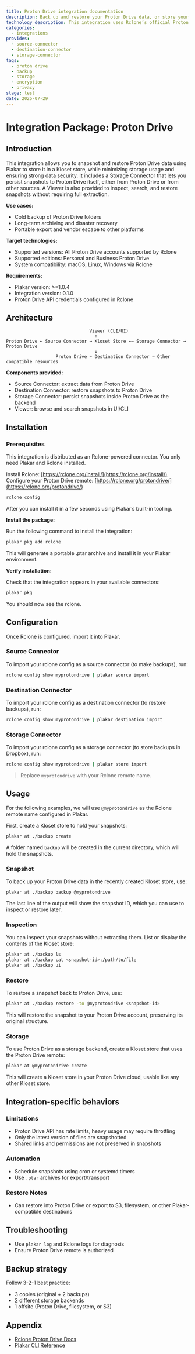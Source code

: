 ```yaml
---
title: Proton Drive integration documentation
description: Back up and restore your Proton Drive data, or store your Plakar backups on Proton Drive, using the Rclone integration.
technology_description: This integration uses Rclone’s official Proton Drive remote to connect Plakar to your Proton Drive account securely and efficiently.
categories:
  - integrations
provides:
  - source-connector
  - destination-connector
  - storage-connector
tags:
  - proton drive
  - backup
  - storage
  - encryption
  - privacy
stage: test
date: 2025-07-29
---
```


# Integration Package: Proton Drive

## Introduction

This integration allows you to snapshot and restore Proton Drive data using Plakar to store it in a Kloset store, while minimizing storage usage and ensuring strong data security.
It includes a Storage Connector that lets you persist snapshots to Proton Drive itself, either from Proton Drive or from other sources.
A Viewer is also provided to inspect, search, and restore snapshots without requiring full extraction.

**Use cases:**

* Cold backup of Proton Drive folders
* Long-term archiving and disaster recovery
* Portable export and vendor escape to other platforms

**Target technologies:**

* Supported versions: All Proton Drive accounts supported by Rclone
* Supported editions: Personal and Business Proton Drive
* System compatibility: macOS, Linux, Windows via Rclone

**Requirements:**

* Plakar version: >=1.0.4
* Integration version: 0.1.0
* Proton Drive API credentials configured in Rclone

## Architecture

```
                                Viewer (CLI/UI)
                                  ↑
Proton Drive ← Source Connector → Kloset Store ←→ Storage Connector → Proton Drive
                                  ↓
                   Proton Drive ← Destination Connector → Other compatible resources
```

**Components provided:**

* Source Connector: extract data from Proton Drive
* Destination Connector: restore snapshots to Proton Drive
* Storage Connector: persist snapshots inside Proton Drive as the backend
* Viewer: browse and search snapshots in UI/CLI

## Installation

### Prerequisites 

This integration is distributed as an Rclone-powered connector.
You only need Plakar and Rclone installed.

Install Rclone: [https://rclone.org/install/](https://rclone.org/install/)
Configure your Proton Drive remote: [https://rclone.org/protondrive/](https://rclone.org/protondrive/)

```bash
rclone config
```

After you can install it in a few seconds using Plakar’s built-in tooling.

**Install the package:**

Run the following command to install the integration:

```bash
plakar pkg add rclone
```

This will generate a portable .ptar archive and install it in your Plakar environment.

**Verify installation:**

Check that the integration appears in your available connectors:

```bash
plakar pkg
```

You should now see the rclone.

## Configuration

Once Rclone is configured, import it into Plakar.

### Source Connector

To import your rclone config as a source connector (to make backups), run:

```bash
rclone config show myprotondrive | plakar source import
```

### Destination Connector

To import your rclone config as a destination connector (to restore backups), run:

```bash
rclone config show myprotondrive | plakar destination import
```

### Storage Connector

To import your rclone config as a storage connector (to store backups in Dropbox), run:

```bash
rclone config show myprotondrive | plakar store import
```

> Replace `myprotondrive` with your Rclone remote name.

## Usage

For the following examples, we will use `@myprotondrive` as the Rclone remote name configured in Plakar.

First, create a Kloset store to hold your snapshots:

```bash
plakar at ./backup create
```

A folder named `backup` will be created in the current directory, which will hold the snapshots.

### Snapshot

To back up your Proton Drive data in the recently created Kloset store, use:

```bash
plakar at ./backup backup @myprotondrive
```

The last line of the output will show the snapshot ID, which you can use to inspect or restore later.

### Inspection

You can inspect your snapshots without extracting them. List or display the contents of the Kloset store:

```bash
plakar at ./backup ls
plakar at ./backup cat <snapshot-id>:/path/to/file
plakar at ./backup ui
```

### Restore

To restore a snapshot back to Proton Drive, use:

```bash
plakar at ./backup restore -to @myprotondrive <snapshot-id>
```

This will restore the snapshot to your Proton Drive account, preserving its original structure.

### Storage

To use Proton Drive as a storage backend, create a Kloset store that uses the Proton Drive remote:

```bash
plakar at @myprotondrive create
```

This will create a Kloset store in your Proton Drive cloud, usable like any other Kloset store.

## Integration-specific behaviors

### Limitations

* Proton Drive API has rate limits, heavy usage may require throttling
* Only the latest version of files are snapshotted
* Shared links and permissions are not preserved in snapshots

### Automation

* Schedule snapshots using cron or systemd timers
* Use `.ptar` archives for export/transport

### Restore Notes

* Can restore into Proton Drive or export to S3, filesystem, or other Plakar-compatible destinations

## Troubleshooting

* Use `plakar log` and Rclone logs for diagnosis
* Ensure Proton Drive remote is authorized

## Backup strategy

Follow 3-2-1 best practice:

* 3 copies (original + 2 backups)
* 2 different storage backends
* 1 offsite (Proton Drive, filesystem, or S3)

## Appendix

* [Rclone Proton Drive Docs](https://rclone.org/protondrive/)
* [Plakar CLI Reference](/docs/main)

